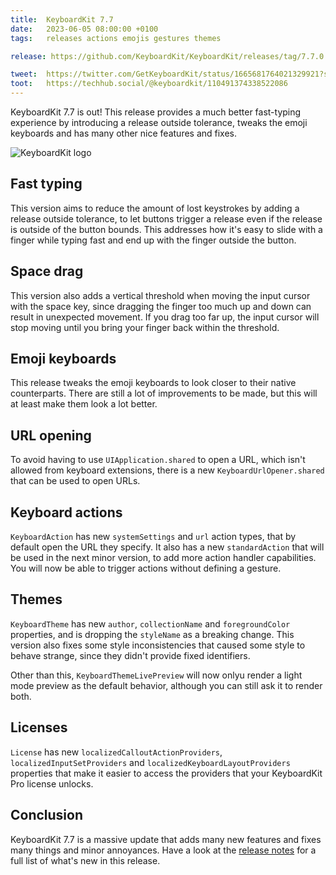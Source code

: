 ```yaml
---
title:  KeyboardKit 7.7
date:   2023-06-05 08:00:00 +0100
tags:   releases actions emojis gestures themes

release: https://github.com/KeyboardKit/KeyboardKit/releases/tag/7.7.0

tweet:  https://twitter.com/GetKeyboardKit/status/1665681764021329921?s=20
toot:   https://techhub.social/@keyboardkit/110491374338522086   
---
```


KeyboardKit 7.7 is out! This release provides a much better fast-typing experience by introducing a release outside tolerance, tweaks the emoji keyboards and has many other nice features and fixes.

![KeyboardKit logo]({{page.image}})


## Fast typing

This version aims to reduce the amount of lost keystrokes by adding a release outside tolerance, to let buttons trigger a release even if the release is outside of the button bounds. This addresses how it's easy to slide with a finger while typing fast and end up with the finger outside the button.


## Space drag

This version also adds a vertical threshold when moving the input cursor with the space key, since dragging the finger too much up and down can result in unexpected movement. If you drag too far up, the input cursor will stop moving until you bring your finger back within the threshold.


## Emoji keyboards

This release tweaks the emoji keyboards to look closer to their native counterparts. There are still a lot of improvements to be made, but this will at least make them look a lot better.


## URL opening

To avoid having to use `UIApplication.shared` to open a URL, which isn't allowed from keyboard extensions, there is a new `KeyboardUrlOpener.shared` that can be used to open URLs.


## Keyboard actions

`KeyboardAction` has new `systemSettings` and `url` action types, that by default open the URL they specify. It also has a new `standardAction` that will be used in the next minor version, to add more action handler capabilities. You will now be able to trigger actions without defining a gesture.


## Themes

`KeyboardTheme` has new `author`, `collectionName` and  `foregroundColor` properties, and is dropping the `styleName` as a breaking change. This version also fixes some style inconsistencies that caused some style to behave strange, since they didn't provide fixed identifiers.

Other than this, `KeyboardThemeLivePreview` will now onlyu render a light mode preview as the default behavior, although you can still ask it to render both.


## Licenses

`License` has new `localizedCalloutActionProviders`, `localizedInputSetProviders` and `localizedKeyboardLayoutProviders` properties that make it easier to access the providers that your KeyboardKit Pro license unlocks.


## Conclusion

KeyboardKit 7.7 is a massive update that adds many new features and fixes many things and minor annoyances. Have a look at the [release notes]({{page.release}}) for a full list of what's new in this release.